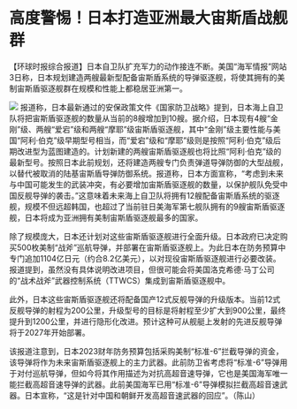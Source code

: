# 高度警惕！日本打造亚洲最大宙斯盾战舰群

【环球时报综合报道】日本自卫队扩充军力的动作接连不断。美国“海军情报”网站3日称，日本规划建造两艘最新型配备宙斯盾系统的导弹驱逐舰，将使其拥有的美制宙斯盾驱逐舰群在规模和性能上都稳居亚洲第一。

![](https://inews.gtimg.com/newsapp_bt/0/15594303684/1000)
报道称，日本最新通过的安保政策文件《国家防卫战略》提到，日本海上自卫队将把宙斯盾驱逐舰的数量从当前的8艘增加到10艘。据介绍，日本现有4艘“金刚”级、两艘“爱宕”级和两艘“摩耶”级宙斯盾驱逐舰，其中“金刚”级主要性能与美国“阿利·伯克”级早期型号相当，而“爱宕”级和“摩耶”级则是按照“阿利·伯克”级后期改进型为蓝图建造的。计划新建的两艘宙斯盾驱逐舰也将比照“阿利·伯克”级的最新型号。按照日本此前规划，还将建造两艘专门负责弹道导弹防御的大型战舰，以替代被取消的陆基宙斯盾导弹防御系统。报道称，日本方面宣称，“考虑到未来与中国可能发生的武装冲突，有必要增加宙斯盾驱逐舰的数量，以保护舰队免受中国反舰导弹的袭击。”这意味着未来海上自卫队将拥有12艘配备宙斯盾系统的驱逐舰，规模不但远超韩国，也超过了当前驻日美海军第七舰队拥有的9艘宙斯盾驱逐舰，日本将成为亚洲拥有美制宙斯盾驱逐舰最多的国家。

除了规模庞大，日本还计划对这些宙斯盾驱逐舰进行全面升级。日本政府已决定购买500枚美制“战斧”巡航导弹，并部署在宙斯盾驱逐舰上。为此日本在防务预算中专门追加1104亿日元（约合8.2亿美元），以对现役宙斯盾驱逐舰进行必要改装。报道提到，虽然没有具体说明改进项目，但很可能会将美国洛克希德·马丁公司的“战术战斧”武器控制系统（TTWCS）集成到宙斯盾驱逐舰中。

此外，日本这些宙斯盾驱逐舰还将配备国产12式反舰导弹的升级版本。当前12式反舰导弹的射程为200公里，升级型号的目标是将射程至少扩大到900公里，最终提升到1200公里，并进行隐形化改进。预计这种可从舰艇上发射的先进反舰导弹将于2027年开始部署。

该报道注意到，日本2023财年防务预算包括采购美制“标准-6”拦截导弹的资金，该导弹将作为未来宙斯盾驱逐舰上的主力武器。此前防卫省考虑将“标准-6”导弹用于对付巡航导弹，但如今将其作用描述为对抗高超音速导弹，它也是美国海军唯一能拦截高超音速导弹的武器。此前美国海军已用“标准-6”导弹模拟拦截高超音速武器。日本宣称，“这是针对中国和朝鲜开发高超音速武器的回应”。（陈山）

